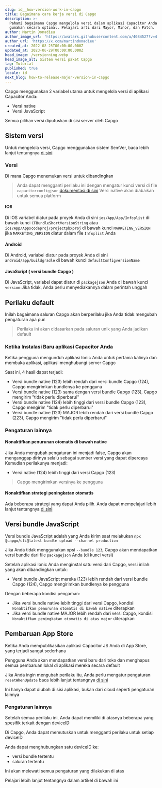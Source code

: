 ```yaml
---
slug: id__how-version-work-in-capgo
title: Bagaimana cara kerja versi di Capgo
description: >-
  Pahami bagaimana Capgo mengelola versi dalam aplikasi Capacitor Anda dan
  gunakan secara optimal. Pelajari arti dari Mayor, Minor, dan Patch.
author: Martin Donadieu
author_image_url: 'https://avatars.githubusercontent.com/u/4084527?v=4'
author_url: 'https://x.com/martindonadieu'
created_at: 2022-08-25T00:00:00.000Z
updated_at: 2023-06-29T00:00:00.000Z
head_image: /versionning.webp
head_image_alt: Sistem versi paket Capgo
tag: Tutorial
published: true
locale: id
next_blog: how-to-release-major-version-in-capgo
---
```


Capgo menggunakan 2 variabel utama untuk mengelola versi di aplikasi Capacitor Anda:
  - Versi native
  - Versi JavaScript

Semua pilihan versi diputuskan di sisi server oleh Capgo

## Sistem versi

Untuk mengelola versi, Capgo menggunakan sistem SemVer, baca lebih lanjut tentangnya [di sini](https://semverorg/)

### Versi

Di mana Capgo menemukan versi untuk dibandingkan

  > Anda dapat mengganti perilaku ini dengan mengatur kunci versi di file `capacitorconfigjson` [dokumentasi di sini](/docs/plugin/settings/#version)
  > Versi native akan diabaikan untuk semua platform

#### IOS

 Di IOS variabel diatur pada proyek Anda di sini `ios/App/App/Infoplist` di bawah kunci `CFBundleShortVersionString` atau `ios/App/Appxcodeproj/projectpbxproj` di bawah kunci `MARKETING_VERSION` jika `MARKETING_VERSION` diatur dalam file `Infoplist` Anda

#### Android

  Di Android, variabel diatur pada proyek Anda di sini `android/app/buildgradle` di bawah kunci `defaultConfigversionName`

#### JavaScript ( versi bundle Capgo )

  Di JavaScript, variabel dapat diatur di `packagejson` Anda di bawah kunci `version`
  Jika tidak, Anda perlu menyediakannya dalam perintah unggah

## Perilaku default

Inilah bagaimana saluran Capgo akan berperilaku jika Anda tidak mengubah pengaturan apa pun

> Perilaku ini akan didasarkan pada saluran unik yang Anda jadikan default

### Ketika Instalasi Baru aplikasi Capacitor Anda
Ketika pengguna mengunduh aplikasi Ionic Anda untuk pertama kalinya dan membuka aplikasi, aplikasi menghubungi server Capgo

Saat ini, 4 hasil dapat terjadi:
  - Versi bundle native (123) lebih rendah dari versi bundle Capgo (124), Capgo mengirimkan bundlenya ke pengguna
  - Versi bundle native (123) sama dengan versi bundle Capgo (123), Capgo mengirim "tidak perlu diperbarui"
  - Versi bundle native (124) lebih tinggi dari versi bundle Capgo (123), Capgo mengirim "tidak perlu diperbarui"
  - Versi bundle native (123) MAJOR lebih rendah dari versi bundle Capgo (223), Capgo mengirim "tidak perlu diperbarui"

### Pengaturan lainnya

#### Nonaktifkan penurunan otomatis di bawah native

Jika Anda mengubah pengaturan ini menjadi false, Capgo akan menganggap dirinya selalu sebagai sumber versi yang dapat dipercaya
Kemudian perilakunya menjadi:
- Versi native (124) lebih tinggi dari versi Capgo (123)

> Capgo mengirimkan versinya ke pengguna

#### Nonaktifkan strategi peningkatan otomatis

Ada beberapa strategi yang dapat Anda pilih. Anda dapat mempelajari lebih lanjut tentangnya [di sini](/docs/tooling/cli/#disable-updates-strategy)

## Versi bundle JavaScript

Versi bundle JavaScript adalah yang Anda kirim saat melakukan `npx @capgo/cli@latest bundle upload --channel production`

Jika Anda tidak menggunakan opsi `--bundle 123`, Capgo akan mendapatkan versi bundle dari file `packagejson` Anda (di kunci versi)

Setelah aplikasi Ionic Anda menginstal satu versi dari Capgo, versi inilah yang akan dibandingkan untuk:
  - Versi bundle JavaScript mereka (123) lebih rendah dari versi bundle Capgo (124), Capgo mengirimkan bundlenya ke pengguna

Dengan beberapa kondisi pengaman:
  - Jika versi bundle native lebih tinggi dari versi Capgo, kondisi `Nonaktifkan penurunan otomatis di bawah native` diterapkan
  - Jika versi bundle native MAJOR lebih rendah dari versi Capgo, kondisi `Nonaktifkan peningkatan otomatis di atas major` diterapkan

## Pembaruan App Store

Ketika Anda mempublikasikan aplikasi Capacitor JS Anda di App Store, yang terjadi sangat sederhana

Pengguna Anda akan mendapatkan versi baru dari toko dan menghapus semua pembaruan lokal di aplikasi mereka secara default

Jika Anda ingin mengubah perilaku itu, Anda perlu mengatur pengaturan `resetWhenUpdate` baca lebih lanjut tentangnya [di sini](/docs/plugin/api#settings)

Ini hanya dapat diubah di sisi aplikasi, bukan dari cloud seperti pengaturan lainnya

### Pengaturan lainnya

Setelah semua perilaku ini, Anda dapat memiliki di atasnya beberapa yang spesifik terkait dengan deviceID

Di Capgo, Anda dapat memutuskan untuk mengganti perilaku untuk setiap deviceID

Anda dapat menghubungkan satu deviceID ke:
  - versi bundle tertentu
  - saluran tertentu

Ini akan melewati semua pengaturan yang dilakukan di atas

Pelajari lebih lanjut tentangnya dalam artikel di bawah ini
